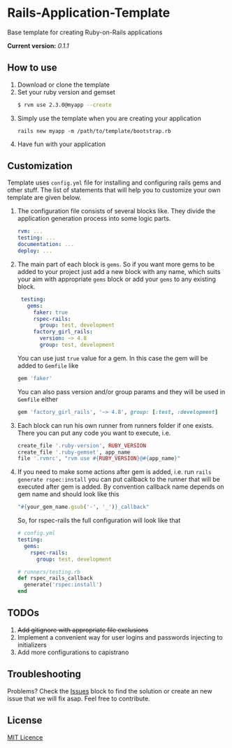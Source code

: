 # Rails-Application-Template
Base template for creating Ruby-on-Rails applications

**Current version:** *0.1.1*

## How to use
1. Download or clone the template
2. Set your ruby version and gemset
    ```bash
    $ rvm use 2.3.0@myapp --create
    ```
3. Simply use the template when you are creating your application
    ```
    rails new myapp -m /path/to/template/bootstrap.rb
    ```
4. Have fun with your application

## Customization
Template uses `config.yml` file for installing and configuring rails gems and other stuff. 
The list of statements that will help you to customize your own template are given below.
1. The configuration file consists of several blocks like. They divide the application generation
   process into some logic parts.
   ```yaml
   rvm: ...
   testing: ...
   documentation: ...
   deploy: ...
   ```
2. The main part of each block is `gems`. So if you want more gems to be added to your project just
   add a new block with any name, which suits your aim with appropriate `gems` block or add your `gems` to 
   any existing block.  
   ```yaml
    testing:
      gems:
        faker: true
        rspec-rails:
          group: test, development
        factory_girl_rails:
          version: ~> 4.8
          group: test, development
   ```
   You can use just `true` value for a gem. In this case the gem will be added to `Gemfile` like
   ```ruby
   gem 'faker'
   ```
   You can also pass version and/or group params and they will be used in `Gemfile` either
   ```ruby
   gem 'factory_girl_rails', '~> 4.8', group: [:test, :development]
   ```
3. Each block can run his own runner from runners folder if one exists. There you can put any
   code you want to execute, i.e.
   ```ruby
   create_file '.ruby-version', RUBY_VERSION
   create_file '.ruby-gemset', app_name
   file '.rvmrc', "rvm use #{RUBY_VERSION}@#{app_name}"
   ```
4. If you need to make some actions after gem is added, i.e. run `rails generate rspec:install` you can put
   callback to the runner that will be executed after gem is added. By convention callback name depends on
   gem name and should look like this
   ```ruby
   "#{your_gem_name.gsub('-', '_')}_callback"
   ```
   So, for rspec-rails the full configuration will look like that
   ```yaml
   # config.yml
   testing:
     gems:
       rspec-rails:
         group: test, development
   ```
   ```ruby
   # runners/testing.rb
   def rspec_rails_callback
     generate('rspec:install')
   end
   ```
   
## TODOs
1. ~~Add gitignore with appropriate file exclusions~~
2. Implement a convenient way for user logins and passwords injecting to initializers
3. Add more configurations to capistrano

## Troubleshooting
Problems? Check the [Issues](#issues) block 
to find the solution or create an new issue that we will fix asap. Feel free to contribute.

## License
[MIT Licence](http://www.opensource.org/licenses/mit-license)